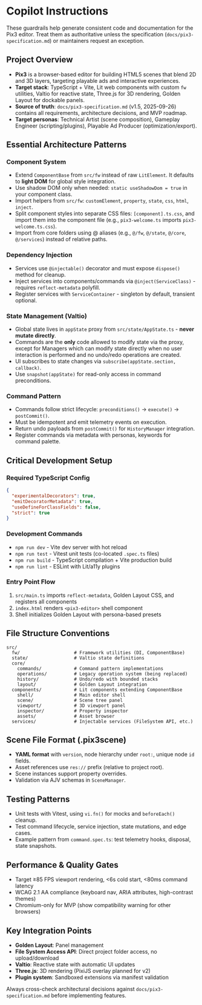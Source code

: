 # Copilot Instructions

These guardrails help generate consistent code and documentation for the Pix3 editor. Treat them as authoritative unless the specification (`docs/pix3-specification.md`) or maintainers request an exception.

## Project Overview

- **Pix3** is a browser-based editor for building HTML5 scenes that blend 2D and 3D layers, targeting playable ads and interactive experiences.
- **Target stack**: TypeScript + Vite, Lit web components with custom `fw` utilities, Valtio for reactive state, Three.js for 3D rendering, Golden Layout for dockable panels.
- **Source of truth**: `docs/pix3-specification.md` (v1.5, 2025-09-26) contains all requirements, architecture decisions, and MVP roadmap.
- **Target personas**: Technical Artist (scene composition), Gameplay Engineer (scripting/plugins), Playable Ad Producer (optimization/export).

## Essential Architecture Patterns

### Component System
- Extend `ComponentBase` from `src/fw` instead of raw `LitElement`. It defaults to **light DOM** for global style integration.
- Use shadow DOM only when needed: `static useShadowDom = true` in your component class.
- Import helpers from `src/fw`: `customElement`, `property`, `state`, `css`, `html`, `inject`.
- Split component styles into separate CSS files: `[component].ts.css`, and import them into the component file (e.g., `pix3-welcome.ts` imports `pix3-welcome.ts.css`).
- Import from core folders using @ aliases (e.g., `@/fw`, `@/state`, `@/core`, `@/services`) instead of relative paths.

### Dependency Injection
- Services use `@injectable()` decorator and must expose `dispose()` method for cleanup.
- Inject services into components/commands via `@inject(ServiceClass)` - requires `reflect-metadata` polyfill.
- Register services with `ServiceContainer` - singleton by default, transient optional.

### State Management (Valtio)
- Global state lives in `appState` proxy from `src/state/AppState.ts` - **never mutate directly**.
- Commands are the **only** code allowed to modify state via the proxy, except for Managers which can modify state directly when no user interaction is performed and no undo/redo operations are created.
- UI subscribes to state changes via `subscribe(appState.section, callback)`.
- Use `snapshot(appState)` for read-only access in command preconditions.

### Command Pattern
- Commands follow strict lifecycle: `preconditions()` → `execute()` → `postCommit()`.
- Must be idempotent and emit telemetry events on execution.
- Return undo payloads from `postCommit()` for `HistoryManager` integration.
- Register commands via metadata with personas, keywords for command palette.

## Critical Development Setup

### Required TypeScript Config
```json
{
  "experimentalDecorators": true,
  "emitDecoratorMetadata": true,
  "useDefineForClassFields": false,
  "strict": true
}
```

### Development Commands
- `npm run dev` - Vite dev server with hot reload
- `npm run test` - Vitest unit tests (co-located `.spec.ts` files)
- `npm run build` - TypeScript compilation + Vite production build
- `npm run lint` - ESLint with Lit/a11y plugins

### Entry Point Flow
1. `src/main.ts` imports `reflect-metadata`, Golden Layout CSS, and registers all components
2. `index.html` renders `<pix3-editor>` shell component
3. Shell initializes Golden Layout with persona-based presets

## File Structure Conventions

```
src/
  fw/                    # Framework utilities (DI, ComponentBase)
  state/                 # Valtio state definitions
  core/
    commands/            # Command pattern implementations
    operations/          # Legacy operation system (being replaced)
    history/             # Undo/redo with bounded stacks
    layout/              # Golden Layout integration
  components/            # Lit components extending ComponentBase
    shell/               # Main editor shell
    scene/               # Scene tree panel
    viewport/            # 3D viewport panel
    inspector/           # Property inspector
    assets/              # Asset browser
  services/              # Injectable services (FileSystem API, etc.)
```

## Scene File Format (.pix3scene)
- **YAML format** with `version`, node hierarchy under `root:`, unique node `id` fields.
- Asset references use `res://` prefix (relative to project root).
- Scene instances support property overrides.
- Validation via AJV schemas in `SceneManager`.

## Testing Patterns
- Unit tests with Vitest, using `vi.fn()` for mocks and `beforeEach()` cleanup.
- Test command lifecycle, service injection, state mutations, and edge cases.
- Example pattern from `command.spec.ts`: test telemetry hooks, disposal, state snapshots.

## Performance & Quality Gates
- Target ≥85 FPS viewport rendering, <6s cold start, <80ms command latency
- WCAG 2.1 AA compliance (keyboard nav, ARIA attributes, high-contrast themes)
- Chromium-only for MVP (show compatibility warning for other browsers)

## Key Integration Points
- **Golden Layout**: Panel management
- **File System Access API**: Direct project folder access, no upload/download
- **Valtio**: Reactive state with automatic UI updates
- **Three.js**: 3D rendering (PixiJS overlay planned for v2)
- **Plugin system**: Sandboxed extensions via manifest validation

Always cross-check architectural decisions against `docs/pix3-specification.md` before implementing features.
